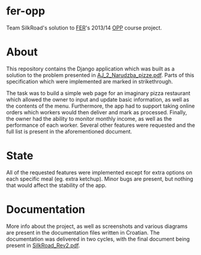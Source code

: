 fer-opp
=======

Team SilkRoad's solution to [FER](https://www.fer.unizg.hr)'s 2013/14 [OPP](http://www.fer.unizg.hr/predmet/opp) course project.

About
=====
This repository contains the Django application which was built as a solution to the problem presented in [AJ_2_Narudzba_pizze.pdf](https://github.com/mrPjer/fer-opp/blob/master/AJ_2_Narudzba_pizze.pdf). Parts of this specification which were implemented are marked in strikethrough.

The task was to build a simple web page for an imaginary pizza restaurant which allowed the owner to input and update basic information, as well as the contents of the menu. Furthermore, the app had to support taking online orders which workers would then deliver and mark as processed. Finally, the owner had the ability to monitor monthly income, as well as the performance of each worker. Several other features were requested and the full list is present in the aforementioned document.

State
=====
All of the requested features were implemented except for extra options on each specific meal (eg. extra ketchup). Minor bugs are present, but nothing that would affect the stability of the app. 

Documentation
=============
More info about the project, as well as screenshots and various diagrams are present in the documentation files written in Croatian. The documentation was delivered in two cycles, with the final document being present in [SilkRoad_Rev2.pdf](https://github.com/mrPjer/fer-opp/blob/master/SilkRoad_Rev2.pdf).
